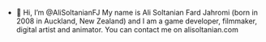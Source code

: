 - 👋 Hi, I’m @AliSoltanianFJ
My name is Ali Soltanian Fard Jahromi (born in 2008 in Auckland, New Zealand) and I am a game developer, filmmaker, digital artist and animator.
You can contact me on alisoltanian.com
